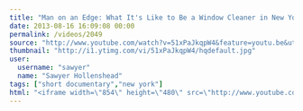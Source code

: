 ```yaml
---
title: "Man on an Edge: What It's Like to Be a Window Cleaner in New York City"
date: 2013-08-16 16:09:08 00:00
permalink: /videos/2049
source: "http://www.youtube.com/watch?v=51xPaJkqpW4&feature=youtu.be&utm_source=buffer&utm_campaign=Buffer&utm_content=buffer4d402&utm_medium=twitter"
thumbnail: "http://i1.ytimg.com/vi/51xPaJkqpW4/hqdefault.jpg"
user:
  username: "sawyer"
  name: "Sawyer Hollenshead"
tags: ["short documentary","new york"]
html: "<iframe width=\"854\" height=\"480\" src=\"http://www.youtube.com/embed/51xPaJkqpW4?wmode=transparent&feature=oembed\" frameborder=\"0\" allowfullscreen></iframe>"
---
```


